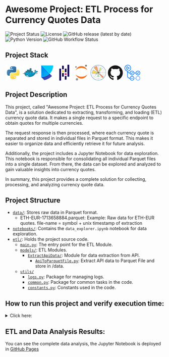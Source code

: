 # Awesome Project: ETL Process for Currency Quotes Data

![Project Status](https://img.shields.io/badge/status-in%20development-yellow) ![License](https://img.shields.io/badge/license-MIT-blue) ![GitHub release (latest by date)](https://img.shields.io/github/v/release/IvanildoBarauna/ETL-awesome-api) ![Python Version](https://img.shields.io/badge/python-3.9-blue) ![GitHub Workflow Status](https://github.com/IvanildoBarauna/ETL-awesome-api/actions/workflows/CI-CD.yaml/badge.svg)

## Project Stack

<img src="https://github.com/devicons/devicon/blob/master/icons/python/python-original.svg" Alt="Python" width="50" height="50">
<img src="https://github.com/devicons/devicon/blob/master/icons/docker/docker-original.svg" Alt="Docker" width="50" height="50">
<img src="https://github.com/devicons/devicon/blob/master/icons/poetry/poetry-original.svg" Alt="Poetry" width="50" height="50">
<img src="https://github.com/devicons/devicon/blob/master/icons/pandas/pandas-original.svg" Alt="Pandas" width="50" height="50">
<img src="https://github.com/devicons/devicon/blob/master/icons/jupyter/jupyter-original.svg" Alt="Jupyter" width="50" height="50">
<img src="https://github.com/devicons/devicon/blob/master/icons/matplotlib/matplotlib-original.svg" Alt="Matplotlib" width="50" height="50">
<img src="https://github.com/devicons/devicon/blob/master/icons/github/github-original.svg" Alt="GitHub" width="50" height="50">
<img src="https://github.com/devicons/devicon/blob/master/icons/githubactions/githubactions-original.svg" Alt="GitHub Actions" width="50" height="50">

## Project Description

This project, called "Awesome Project: ETL Process for Currency Quotes Data", is a solution dedicated to extracting, transforming, and loading (ETL) currency quote data. It makes a single request to a specific endpoint to obtain quotes for multiple currencies.

The request response is then processed, where each currency quote is separated and stored in individual files in Parquet format. This makes it easier to organize data and efficiently retrieve it for future analysis.

Additionally, the project includes a Jupyter Notebook for data exploration. This notebook is responsible for consolidating all individual Parquet files into a single dataset. From there, the data can be explored and analyzed to gain valuable insights into currency quotes.

In summary, this project provides a complete solution for collecting, processing, and analyzing currency quote data.

## Project Structure

- [`data/`](https://github.com/IvanildoBarauna/ETL-awesome-api/tree/main/data): Stores raw data in Parquet format.
  - ETH-EUR-1713658884.parquet: Example: Raw data for ETH-EUR quotes. file-name = symbol + unix timestamp of extraction
- [`notebooks/`](https://github.com/IvanildoBarauna/ETL-awesome-api/tree/main/notebooks): Contains the `data_explorer.ipynb` notebook for data exploration.
- [`etl/`](https://github.com/IvanildoBarauna/ETL-awesome-api/tree/main/etl): Holds the project source code.
  - [`main.py`](https://github.com/IvanildoBarauna/ETL-awesome-api/blob/main/etl/main.py): The entry point for the ETL Module.
  - [`models/`](https://github.com/IvanildoBarauna/ETL-awesome-api/tree/main/etl/jobs): ETL Modules.
    - [`ExtractApiData/`](https://github.com/IvanildoBarauna/ETL-awesome-api/tree/main/etl/jobs/ExtractApiData): Module for data extraction from API.
      - [`ApiToParquetFile.py`](https://github.com/IvanildoBarauna/ETL-awesome-api/blob/main/etl/jobs/ExtractApiData/ApiToParquetFile.py): Extract API data to Parquet File and store in /data.
  - [`utils/`](https://github.com/IvanildoBarauna/ETL-awesome-api/tree/main/etl/utils)
    - [`logs.py`](https://github.com/IvanildoBarauna/ETL-awesome-api/blob/main/etl/utils/logs.py): Package for managing logs.
    - [`common.py`](https://github.com/IvanildoBarauna/ETL-awesome-api/blob/main/etl/utils/common.py): Package for common tasks in the code.
    - [`constants.py`](https://github.com/IvanildoBarauna/ETL-awesome-api/blob/main/etl/utils/constants.py): Constants used in the code.

## How to run this project and verify execution time:

<details>
  <summary>Click here:</summary>
  
  ## Step by Step
  1. Clone the repository:
     ```sh
     $ git clone https://github.com/IvanildoBarauna/ETL-awesome-api.git
     ```

2. Create a virtual environment and install dependencies:
   Ensure you have Python 3.9 installed on your system.

   ```sh
   $ cd ETL-awesome-api
   $ python -m venv .venv
   $ source .venv/bin/activate  # On Windows use `venv\Scripts\activate`
   $ .venv/bin/python -m pip install --upgrade pip
   $ echo "SERVER_URL=https://economia.awesomeapi.com.br" > .env # Create enviroment variable for server URL`
   $ pip install -e .
   $ python etl/main.py
   ```

   Learn more about [venv module in python](https://docs.python.org/pt-br/3/library/venv.html)

3. Alternatively, you can run the project using [`Dockerfile`](https://github.com/IvanildoBarauna/ETL-awesome-api/tree/main/Dockerfile) or [`docker-compose`](https://github.com/IvanildoBarauna/ETL-awesome-api/tree/main/docker-compose.yml). To build and run the Docker image, use the following command:

   ```sh
   $ docker build -t etl-awesome-api . && docker run etl-awesome-api
   ```

   To run the project with Docker Compose, use the following command:

   ```sh
   $ docker-compose up --build
   ```

   Learn more about [docker](https://docs.docker.com/)

4. Or you can install and run the project using the dependency manager [`poetry`](https://python-poetry.org/):
`sh
     $ poetry install && poetry run python etl/main.py
     `
</details>

## ETL and Data Analysis Results:

You can see the complete data analysis, the Jupyter Notebook is deployed in [GitHub Pages](https://ivanildobarauna.github.io/ETL-awesome-api/)
